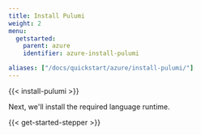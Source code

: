 ```yaml
---
title: Install Pulumi
weight: 2
menu:
  getstarted:
    parent: azure
    identifier: azure-install-pulumi

aliases: ["/docs/quickstart/azure/install-pulumi/"]
---
```


{{< install-pulumi >}}

Next, we'll install the required language runtime.

{{< get-started-stepper >}}
